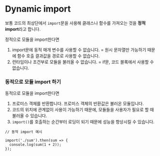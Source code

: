 # Dynamic import 
보통 코드의 최상단에서 `import`문을 사용해 클래스나 함수를 가져오는 것을 **정적 import**라고 합니다.

정적으로 모듈을 import한다면 
1. import문에 동적 매개 변수를 사용할 수 없습니다. = 원시 문자열만 가능하기 때문에 함수 호출 결과값을 경로로 사용할 수 없습니다.
2. 런타임이나 조건부로 모듈을 불러올 수 없습니다. = if문, 코드 블록에서 사용할 수 없습니다.

### 동적으로 모듈 import 하기
동적으로 모듈을 import한다면 
1. 프로미스 객체를 반환합니다. 프로미스 객체의 반환값은 불러온 모듈입니다.
2. 코드의 위치에 관계없이 사용이 가능하기 때문에, 모듈들을 사용자가 필요로 할 때 불러올 수 있습니다.
3. `import()`를 호출하는 순간부터 로딩이 되기 때문에 성능을 향상시킬 수 있습니다.

```
// 동적 import 예시

import('./sum').then(sum => {
  console.log(sum(1 + 2));
});
```
